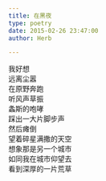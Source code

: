 ```yaml
---  
title: 在黑夜  
type: poetry  
date: 2015-02-26 23:47:00  
author: Herb  

---  
```

我好想  
远离尘嚣  
在原野奔跑  
听风声草振  
螽斯的咆哮  
踩出一大片脚步声  
然后瘫倒  
望着碎星满撒的天空  
想象那是另一个城市  
如同我在城市仰望去  
看到深厚的一片荒草